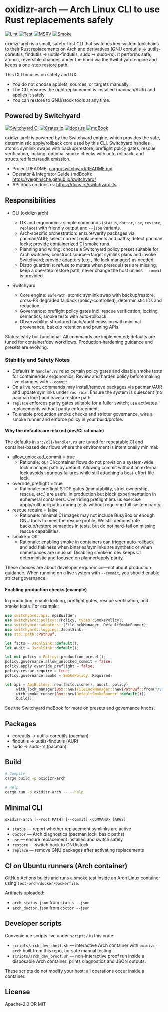 # oxidizr-arch — Arch Linux CLI to use Rust replacements safely

[![Lint](https://github.com/veighnsche/oxidizr-arch/actions/workflows/lint.yml/badge.svg)](https://github.com/veighnsche/oxidizr-arch/actions/workflows/lint.yml)
[![Test](https://github.com/veighnsche/oxidizr-arch/actions/workflows/test.yml/badge.svg)](https://github.com/veighnsche/oxidizr-arch/actions/workflows/test.yml)
[![MSRV](https://github.com/veighnsche/oxidizr-arch/actions/workflows/msrv.yml/badge.svg)](https://github.com/veighnsche/oxidizr-arch/actions/workflows/msrv.yml)
[![Smoke](https://github.com/veighnsche/oxidizr-arch/actions/workflows/smoke.yml/badge.svg)](https://github.com/veighnsche/oxidizr-arch/actions/workflows/smoke.yml)

oxidizr-arch is a small, safety-first CLI that switches key system toolchains to their
Rust replacements on Arch and derivatives (GNU coreutils → uutils-coreutils, findutils → uutils-findutils, sudo → sudo-rs).
It performs safe, atomic, reversible changes under the hood via the Switchyard engine and keeps a one-step restore path.

This CLI focuses on safety and UX:

- You do not choose applets, sources, or targets manually.
- The CLI ensures the right replacement is installed (pacman/AUR) and applies it safely.
- You can restore to GNU/stock tools at any time.

## Powered by Switchyard

[![Switchyard CI](https://github.com/veighnsche/switchyard/actions/workflows/test.yml/badge.svg)](https://github.com/veighnsche/switchyard/actions/workflows/test.yml)
[![Crates.io](https://img.shields.io/crates/v/switchyard-fs.svg)](https://crates.io/crates/switchyard-fs)
[![docs.rs](https://img.shields.io/docsrs/switchyard-fs)](https://docs.rs/switchyard-fs)
[![mdBook](https://img.shields.io/badge/book-mdBook-blue)](https://veighnsche.github.io/switchyard/)

oxidizr-arch is powered by the Switchyard engine, which provides the safe, deterministic apply/rollback core used by this CLI. Switchyard handles atomic symlink swaps with backup/restore, preflight policy gates, rescue verification, locking, optional smoke checks with auto‑rollback, and structured facts/audit emission.

- Project README: [cargo/switchyard/README.md](../switchyard/README.md)
- Operator & Integrator Guide (mdBook): <https://veighnsche.github.io/switchyard/>
- API docs on docs.rs: <https://docs.rs/switchyard-fs>

## Responsibilities

- CLI (oxidizr-arch)
  - UX and ergonomics: simple commands (`status`, `doctor`, `use`, `restore`, `replace`) with friendly output and `--json` variants.
  - Arch‑specific orchestration: ensure/verify packages via pacman/AUR; select correct replacements and paths; detect pacman locks; provide containerized CI smoke runs.
  - Planning and wiring: choose a Switchyard policy preset suitable for Arch switches; construct source→target symlink plans and invoke Switchyard; provide adapters (e.g., file lock manager) as needed.
  - Distro guardrails: refuse to mutate when prerequisites are missing; keep a one‑step restore path; never change the host unless `--commit` is provided.

- Switchyard
  - Core engine: `SafePath`, atomic symlink swap with backup/restore, cross‑FS degraded fallback (policy‑controlled), deterministic IDs and redaction.
  - Governance: preflight policy gates incl. rescue verification; locking semantics; smoke tests with auto‑rollback.
  - Observability: structured facts/audit emission with minimal provenance; backup retention and pruning APIs.

Status: early but functional. All commands are implemented; defaults are tuned for container/dev workflows. Production‑hardening guidance and presets are evolving.

### Stability and Safety Notes

- Defaults in `handler.rs` relax certain policy gates and disable smoke tests for container/dev ergonomics. Review and harden policy before making live changes with `--commit`.
- On a live root, commands may install/remove packages via pacman/AUR and update symlinks under `/usr/bin`. Ensure the system is quiescent (no pacman lock) and have a restore path.
- `replace` enforces parity gates suitable for a fuller switch; `use` activates replacements without parity enforcement.
- To enable production smoke checks and stricter governance, wire a smoke runner and enforce policy in your build/profile.

#### Why the defaults are relaxed (dev/CI rationale)

The defaults in `src/cli/handler.rs` are tuned for repeatable CI and container-based dev flows where the environment is intentionally minimal:

- allow_unlocked_commit = true
  - Rationale: our CI/container flows do not provision a system-wide lock manager path by default. Allowing commit without an external lock avoids spurious failures while still attaching a best-effort file lock.
- override_preflight = true
  - Rationale: preflight STOP gates (immutability, strict ownership, rescue, etc.) are useful in production but block experimentation in ephemeral containers. Overriding preflight lets us exercise apply/rollback paths during tests without requiring full system parity.
- rescue.require = false
  - Rationale: minimal CI images may not include BusyBox or enough GNU tools to meet the rescue profile. We still demonstrate backup/restore semantics in tests, but do not hard-fail on missing rescue capabilities.
- smoke = Off
  - Rationale: enabling smoke in containers can trigger auto‑rollback and add flakiness when binaries/symlinks are synthetic or when namespaces are unusual. Disabling smoke in dev keeps CI deterministic and focused on planner/apply parity.

These choices are about developer ergonomics—not about production guidance. When running on a live system with `--commit`, you should enable stricter governance.

#### Enabling production checks (example)

In production, enable locking, preflight gates, rescue verification, and smoke tests. For example:

```rust
use switchyard::api::ApiBuilder;
use switchyard::policy::{Policy, types::SmokePolicy};
use switchyard::adapters::{FileLockManager, DefaultSmokeRunner};
use switchyard::logging::JsonlSink;
use std::path::PathBuf;

let facts = JsonlSink::default();
let audit = JsonlSink::default();

let mut policy = Policy::production_preset();
policy.governance.allow_unlocked_commit = false;
policy.apply.override_preflight = false;
policy.rescue.require = true;
policy.governance.smoke = SmokePolicy::Required;

let api = ApiBuilder::new(facts.clone(), audit, policy)
    .with_lock_manager(Box::new(FileLockManager::new(PathBuf::from("/var/lock/switchyard.lock"))))
    .with_smoke_runner(Box::new(DefaultSmokeRunner::default()))
    .build();
```

See the Switchyard mdBook for more on presets and governance knobs.

## Packages

- coreutils → uutils-coreutils (pacman)
- findutils → uutils-findutils (AUR)
- sudo → sudo-rs (pacman)

## Build

```bash
# Compile
cargo build -p oxidizr-arch

# Help
cargo run -p oxidizr-arch -- --help
```

## Minimal CLI

```text
oxidizr-arch [--root PATH] [--commit] <COMMAND> [ARGS]
```

- `status` — report whether replacement symlinks are active
- `doctor` — Arch diagnostics (pacman lock, basic paths)
- `use` — ensure replacement installed and switch safely
- `restore` — switch back to GNU/stock
- `replace` — remove GNU packages after activating replacements

## CI on Ubuntu runners (Arch container)

GitHub Actions builds and runs a smoke test inside an Arch Linux container using `test-orch/docker/Dockerfile`.

Artifacts uploaded:

- `arch_status.json` from `status --json`
- `arch_doctor.json` from `doctor --json`

## Developer scripts

Convenience scripts live under `scripts/` in this crate:

- `scripts/arch_dev_shell.sh` — interactive Arch container with `oxidizr-arch` built from this repo, for safe manual testing.
- `scripts/arch_dev_proof.sh` — non-interactive proof run inside a disposable Arch container; prints diagnostics and JSON outputs.

These scripts do not modify your host; all operations occur inside a container.

## License

Apache-2.0 OR MIT
